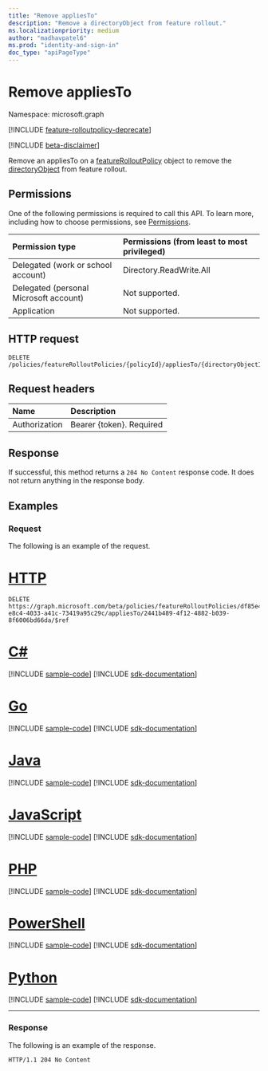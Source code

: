 ```yaml
---
title: "Remove appliesTo"
description: "Remove a directoryObject from feature rollout."
ms.localizationpriority: medium
author: "madhavpatel6"
ms.prod: "identity-and-sign-in"
doc_type: "apiPageType"
---
```


# Remove appliesTo

Namespace: microsoft.graph

[!INCLUDE [feature-rolloutpolicy-deprecate](../../includes/directory-featurerolloutpolicies-deprecate.md)]

[!INCLUDE [beta-disclaimer](../../includes/beta-disclaimer.md)]

Remove an appliesTo on a [featureRolloutPolicy](../resources/featurerolloutpolicy.md) object to remove the [directoryObject](../resources/directoryobject.md) from feature rollout.

## Permissions

One of the following permissions is required to call this API. To learn more, including how to choose permissions, see [Permissions](/graph/permissions-reference).

| Permission type                        | Permissions (from least to most privileged) |
|:---------------------------------------|:--------------------------------------------|
| Delegated (work or school account)     | Directory.ReadWrite.All |
| Delegated (personal Microsoft account) | Not supported. |
| Application                            | Not supported. |

## HTTP request

<!-- { "blockType": "ignored" } -->

```http
DELETE /policies/featureRolloutPolicies/{policyId}/appliesTo/{directoryObjectId}/$ref
```

## Request headers

| Name          | Description   |
|:--------------|:--------------|
| Authorization | Bearer {token}. Required |

## Response

If successful, this method returns a `204 No Content` response code. It does not return anything in the response body.

## Examples

### Request

The following is an example of the request.


# [HTTP](#tab/http)
<!-- {
  "blockType": "request",
  "name": "delete_directoryobject_from_featurerolloutpolicy_policies"
}-->

```http
DELETE https://graph.microsoft.com/beta/policies/featureRolloutPolicies/df85e4d9-e8c4-4033-a41c-73419a95c29c/appliesTo/2441b489-4f12-4882-b039-8f6006bd66da/$ref
```

# [C#](#tab/csharp)
[!INCLUDE [sample-code](../includes/snippets/csharp/delete-directoryobject-from-featurerolloutpolicy-policies-csharp-snippets.md)]
[!INCLUDE [sdk-documentation](../includes/snippets/snippets-sdk-documentation-link.md)]

# [Go](#tab/go)
[!INCLUDE [sample-code](../includes/snippets/go/delete-directoryobject-from-featurerolloutpolicy-policies-go-snippets.md)]
[!INCLUDE [sdk-documentation](../includes/snippets/snippets-sdk-documentation-link.md)]

# [Java](#tab/java)
[!INCLUDE [sample-code](../includes/snippets/java/delete-directoryobject-from-featurerolloutpolicy-policies-java-snippets.md)]
[!INCLUDE [sdk-documentation](../includes/snippets/snippets-sdk-documentation-link.md)]

# [JavaScript](#tab/javascript)
[!INCLUDE [sample-code](../includes/snippets/javascript/delete-directoryobject-from-featurerolloutpolicy-policies-javascript-snippets.md)]
[!INCLUDE [sdk-documentation](../includes/snippets/snippets-sdk-documentation-link.md)]

# [PHP](#tab/php)
[!INCLUDE [sample-code](../includes/snippets/php/delete-directoryobject-from-featurerolloutpolicy-policies-php-snippets.md)]
[!INCLUDE [sdk-documentation](../includes/snippets/snippets-sdk-documentation-link.md)]

# [PowerShell](#tab/powershell)
[!INCLUDE [sample-code](../includes/snippets/powershell/delete-directoryobject-from-featurerolloutpolicy-policies-powershell-snippets.md)]
[!INCLUDE [sdk-documentation](../includes/snippets/snippets-sdk-documentation-link.md)]

# [Python](#tab/python)
[!INCLUDE [sample-code](../includes/snippets/python/delete-directoryobject-from-featurerolloutpolicy-policies-python-snippets.md)]
[!INCLUDE [sdk-documentation](../includes/snippets/snippets-sdk-documentation-link.md)]

---

### Response

The following is an example of the response.

<!-- {
  "blockType": "response",
  "truncated": true,
} -->

```http
HTTP/1.1 204 No Content
```

<!-- uuid: 16cd6b66-4b1a-43a1-adaf-3a886856ed98
2019-02-04 14:57:30 UTC -->
<!-- {
  "type": "#page.annotation",
  "description": "Remove appliesTo",
  "keywords": "",
  "section": "documentation",
  "tocPath": ""
}-->



